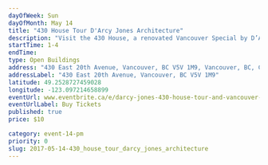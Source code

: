 ```yaml
---
dayOfWeek: Sun
dayOfMonth: May 14
title: "430 House Tour D'Arcy Jones Architecture"
description: "Visit the 430 House, a renovated Vancouver Special by D’Arcy Jones Architecture. Retaining the core ideas of an iconic Vancouver building type, this restrained and detail oriented design provides a strong dialogue between the old and the new. Come tour the house, meet D’Arcy, and enjoy some light refreshments on the patio, furnished by design shop Vancouver Special."
startTime: 1-4
endTime: 
type: Open Buildings
address: "430 East 20th Avenue, Vancouver, BC V5V 1M9, Vancouver, BC, Canada"
addressLabel: "430 East 20th Avenue, Vancouver, BC V5V 1M9"
latitude: 49.2528727459028
longitude: -123.097214658899
eventUrl: www.eventbrite.ca/e/darcy-jones-430-house-tour-and-vancouver-special-garden-party-tickets-34201480549
eventUrlLabel: Buy Tickets
published: true
price: $10

category: event-14-pm
priority: 0
slug: 2017-05-14-430_house_tour_darcy_jones_architecture
---
```

